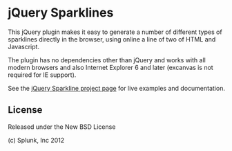 jQuery Sparklines
=================

This jQuery plugin makes it easy to generate a number of different types of sparklines directly in the browser, using
online a line of two of HTML and Javascript.

The plugin has no dependencies other than jQuery and works with all modern browsers and also Internet Explorer 6 and
later (excanvas is not required for IE support).

See the [jQuery Sparkline project page](http://omnipotent.net/jquery.sparkline/)
for live examples and documentation.

## License

Released under the New BSD License

(c) Splunk, Inc 2012

